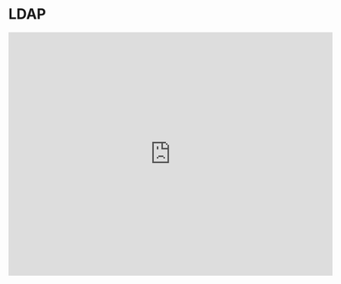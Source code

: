 # LDAP
<iframe width="640" height="480" src="https://www.youtube.com/embed/7QIXpiNeHv0?list=PLU-TUGRFxOHj_MkCMp5LFv-AUuFMP2Opb" frameborder="0" allowfullscreen></iframe>
